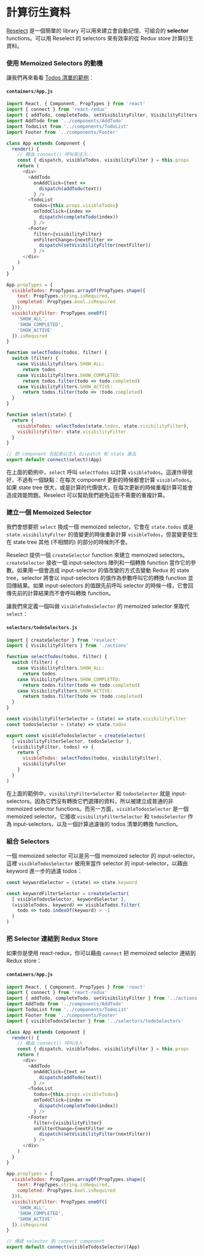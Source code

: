 # 計算衍生資料

[Reselect](https://github.com/faassen/reselect.git) 是一個簡單的 library 可以用來建立會自動記憶、可組合的 **selector** functions。可以用 Reselect 的 selectors 來有效率的從 Redux store 計算衍生資料。

### 使用 Memoized Selectors 的動機

讓我們再來看看 [Todos 清單的範例](../basics/UsageWithReact.md)：

#### `containers/App.js`

```js
import React, { Component, PropTypes } from 'react'
import { connect } from 'react-redux'
import { addTodo, completeTodo, setVisibilityFilter, VisibilityFilters } from '../actions'
import AddTodo from '../components/AddTodo'
import TodoList from '../components/TodoList'
import Footer from '../components/Footer'

class App extends Component {
  render() {
    // 藉由 connect() 呼叫來注入：
    const { dispatch, visibleTodos, visibilityFilter } = this.props
    return (
      <div>
        <AddTodo
          onAddClick={text =>
            dispatch(addTodo(text))
          } />
        <TodoList
          todos={this.props.visibleTodos}
          onTodoClick={index =>
            dispatch(completeTodo(index))
          } />
        <Footer
          filter={visibilityFilter}
          onFilterChange={nextFilter =>
            dispatch(setVisibilityFilter(nextFilter))
          } />
      </div>
    )
  }
}

App.propTypes = {
  visibleTodos: PropTypes.arrayOf(PropTypes.shape({
    text: PropTypes.string.isRequired,
    completed: PropTypes.bool.isRequired
  })),
  visibilityFilter: PropTypes.oneOf([
    'SHOW_ALL',
    'SHOW_COMPLETED',
    'SHOW_ACTIVE'
  ]).isRequired
}

function selectTodos(todos, filter) {
  switch (filter) {
    case VisibilityFilters.SHOW_ALL:
      return todos
    case VisibilityFilters.SHOW_COMPLETED:
      return todos.filter(todo => todo.completed)
    case VisibilityFilters.SHOW_ACTIVE:
      return todos.filter(todo => !todo.completed)
  }
}

function select(state) {
  return {
    visibleTodos: selectTodos(state.todos, state.visibilityFilter),
    visibilityFilter: state.visibilityFilter
  }
}

// 把 component 包起來以注入 dispatch 和 state 進去
export default connect(select)(App)
```

在上面的範例中，`select` 呼叫 `selectTodos` 以計算 `visibleTodos`。這運作得很好，不過有一個缺點：在每次 component 更新的時候都會計算 `visibleTodos`。如果 state tree 很大，或是計算的代價很大，在每次更新的時候重複計算可能會造成效能問題。Reselect 可以幫助我們避免這些不需要的重複計算。

### 建立一個 Memoized Selector

我們會想要把 `select` 換成一個 memoized selector，它會在 `state.todos` 或是 `state.visibilityFilter` 的值變更的時後重新計算 `visibleTodos`，但當變更發生在 state tree 其他 (不相關的) 的部分的時候則不會。

Reselect 提供一個 `createSelector` function 來建立 memoized selectors。`createSelector` 接收一個 input-selectors 陣列和一個轉換 function 當作它的參數。如果用一個會造成 input-selector 的值改變的方式去變動 Redux 的 state tree，selector 將會以 input-selectors 的值作為參數呼叫它的轉換 function 並回傳結果。如果 input-selectors 的值跟先前呼叫 selector 的時候一樣，它會回傳先前的計算結果而不會呼叫轉換 function。

讓我們來定義一個叫做 `visibleTodosSelector` 的 memoized selector 來取代 `select`：

#### `selectors/todoSelectors.js`

```js
import { createSelector } from 'reselect'
import { VisibilityFilters } from './actions'

function selectTodos(todos, filter) {
  switch (filter) {
    case VisibilityFilters.SHOW_ALL:
      return todos
    case VisibilityFilters.SHOW_COMPLETED:
      return todos.filter(todo => todo.completed)
    case VisibilityFilters.SHOW_ACTIVE:
      return todos.filter(todo => !todo.completed)
  }
}

const visibilityFilterSelector = (state) => state.visibilityFilter
const todosSelector = (state) => state.todos

export const visibleTodosSelector = createSelector(
  [ visibilityFilterSelector, todosSelector ],
  (visibilityFilter, todos) => {
    return {
      visibleTodos: selectTodos(todos, visibilityFilter),
      visibilityFilter
    }
  }
)
```

在上面的範例中，`visibilityFilterSelector` 和 `todosSelector` 就是 input-selectors。因為它們沒有轉換它們選擇的資料，所以被建立成普通的非 memoized selector functions。而另一方面，`visibleTodosSelector` 是一個 memoized selector。它接收 `visibilityFilterSelector` 和 `todosSelector` 作為 input-selectors，以及一個計算過濾後的 todos 清單的轉換 function。

### 組合 Selectors

一個 memoized selector 可以是另一個 memoized selector 的 input-selector。這裡 `visibleTodosSelector` 被用來當作 selector 的 input-selector，以藉由 keyword 進一步的過濾 todos：

```js
const keywordSelector = (state) => state.keyword

const keywordFilterSelector = createSelector(
  [ visibleTodosSelector, keywordSelector ],
  (visibleTodos, keyword) => visibleTodos.filter(
    todo => todo.indexOf(keyword) > -1
  )
)
```

### 把 Selector 連結到 Redux Store

如果你是使用 react-redux，你可以藉由 `connect` 把 memoized selector 連結到 Redux store：

#### `containers/App.js`

```js
import React, { Component, PropTypes } from 'react'
import { connect } from 'react-redux'
import { addTodo, completeTodo, setVisibilityFilter } from '../actions'
import AddTodo from '../components/AddTodo'
import TodoList from '../components/TodoList'
import Footer from '../components/Footer'
import { visibleTodosSelector } from '../selectors/todoSelectors'

class App extends Component {
  render() {
    // 藉由 connect() 呼叫注入：
    const { dispatch, visibleTodos, visibilityFilter } = this.props
    return (
      <div>
        <AddTodo
          onAddClick={text =>
            dispatch(addTodo(text))
          } />
        <TodoList
          todos={this.props.visibleTodos}
          onTodoClick={index =>
            dispatch(completeTodo(index))
          } />
        <Footer
          filter={visibilityFilter}
          onFilterChange={nextFilter =>
            dispatch(setVisibilityFilter(nextFilter))
          } />
      </div>
    )
  }
}

App.propTypes = {
  visibleTodos: PropTypes.arrayOf(PropTypes.shape({
    text: PropTypes.string.isRequired,
    completed: PropTypes.bool.isRequired
  })),
  visibilityFilter: PropTypes.oneOf([
    'SHOW_ALL',
    'SHOW_COMPLETED',
    'SHOW_ACTIVE'
  ]).isRequired
}

// 傳遞 selector 到 connect component
export default connect(visibleTodosSelector)(App)
```

